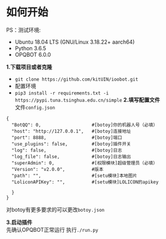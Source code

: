 # 如何开始
PS：测试环境:
- Ubuntu 18.04 LTS (GNU/Linux 3.18.22+ aarch64)  
- Python 3.6.5
- OPQBOT 6.0.0  

**1.下载项目或者克隆**  
- `git clone https://github.com/kitUIN/ioobot.git`
- 配置环境  
- `pip3 install -r requirements.txt -i https://pypi.tuna.tsinghua.edu.cn/simple`
**2.填写配置文件**  
文件`config.json`
```
{
  "BotQQ": 0,                   #[botoy]你的机器人号（必填）
  "host": "http://127.0.0.1",   #[botoy]连接地址
  "port": 8888,                 #[botoy]端口
  "use_plugins": false,         #[botoy]插件开关
  "log": false,                 #[botoy]日志
  "log_file": false,            #[botoy]日志输出
  "superAdmin": 0,              #[权限模块]超级管理员（必填）
  "Version": "v2.0.0",          #版本
  "path": "",                   #[setu模块]本地图片
  "LoliconAPIKey": "",          #[setu模块]LOLICON的apikey
  
  }
}
```
对botoy有更多要求的可以更改`botoy.json`

**3.启动插件**  
先确认OPQBOT正常运行
执行`./run.py`